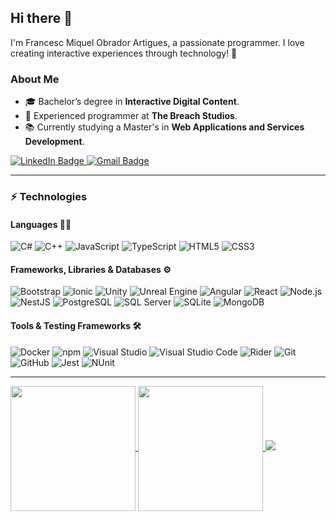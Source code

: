 <h2>Hi there 👋</h2>
<p>
  I'm Francesc Miquel Obrador Artigues, a passionate programmer.
  I love creating interactive experiences through technology! 🚀
</p>

<h3>About Me</h3>
<ul>
  <li>🎓 Bachelor’s degree in <strong>Interactive Digital Content</strong>.</li>
  <li>💼 Experienced programmer at <strong>The Breach Studios</strong>.</li>
  <li>📚 Currently studying a Master's in <strong>Web Applications and Services Development</strong>.</li>
</ul>

<p>
  <a href="https://www.linkedin.com/in/francesc-obrador/" target="_blank">
    <img src="https://img.shields.io/badge/-FrancescObrador-blue?style=flat-square&logo=Linkedin&logoColor=white" alt="LinkedIn Badge"/>
  </a>
  <a href="mailto:obrador.francesc@gmail.com" target="_blank">
    <img src="https://img.shields.io/badge/-obrador.francesc@gmail.com-c14438?style=flat-square&logo=Gmail&logoColor=white" alt="Gmail Badge"/>
  </a>
</p>

<hr/>

### ⚡ Technologies

#### Languages 🧑‍💻
<p>
  <img src="https://img.shields.io/badge/C%23-232391.svg?style=flat-square&logo=csharp&logoColor=white" alt="C#"/>
  <img src="https://img.shields.io/badge/C%2B%2B-00599C.svg?style=flat-square&logo=c%2B%2B&logoColor=white" alt="C++"/>
  <img src="https://img.shields.io/badge/JavaScript-black?style=flat-square&logo=javascript" alt="JavaScript"/>
  <img src="https://img.shields.io/badge/TypeScript-007ACC.svg?style=flat-square&logo=typescript&logoColor=white" alt="TypeScript"/>
  <img src="https://img.shields.io/badge/HTML5-E34F26.svg?style=flat-square&logo=html5&logoColor=white" alt="HTML5"/>
  <img src="https://img.shields.io/badge/CSS3-1572B6.svg?style=flat-square&logo=css3&logoColor=white" alt="CSS3"/>
</p>

#### Frameworks, Libraries & Databases ⚙️
<p>
  <img src="https://img.shields.io/badge/Bootstrap-563D7C.svg?style=flat-square&logo=bootstrap&logoColor=white" alt="Bootstrap"/>
  <img src="https://img.shields.io/badge/Ionic-3880FF.svg?style=flat-square&logo=ionic&logoColor=white" alt="Ionic"/>
  <img src="https://img.shields.io/badge/Unity-100000.svg?style=flat-square&logo=unity&logoColor=white" alt="Unity"/>
  <img src="https://img.shields.io/badge/Unreal%20Engine-0E1128.svg?style=flat-square&logo=unrealengine&logoColor=white" alt="Unreal Engine"/>
  <img src="https://img.shields.io/badge/Angular-DD0031.svg?style=flat-square&logo=angular&logoColor=white" alt="Angular"/>
  <img src="https://img.shields.io/badge/React-61DAFB.svg?style=flat-square&logo=react&logoColor=black" alt="React"/>
  <img src="https://img.shields.io/badge/Node.js-8CC84B.svg?style=flat-square&logo=node.js&logoColor=white" alt="Node.js"/>
  <img src="https://img.shields.io/badge/NestJS-E0234E.svg?style=flat-square&logo=nestjs&logoColor=white" alt="NestJS"/>
  <img src="https://img.shields.io/badge/PostgreSQL-4169E1.svg?style=flat-square&logo=postgresql&logoColor=white" alt="PostgreSQL"/>
  <img src="https://img.shields.io/badge/Microsoft%20SQL%20Server-CC2927.svg?style=flat-square&logo=microsoft%20sql%20server&logoColor=white" alt="SQL Server"/>
  <img src="https://img.shields.io/badge/SQLite-003B57.svg?style=flat-square&logo=sqlite&logoColor=white" alt="SQLite"/>
  <img src="https://img.shields.io/badge/MongoDB-black?style=flat-square&logo=mongodb" alt="MongoDB"/>
</p>

#### Tools & Testing Frameworks 🛠️
<p>
  <img src="https://img.shields.io/badge/Docker-black?style=flat-square&logo=docker" alt="Docker"/>
  <img src="https://img.shields.io/badge/npm-CB3837.svg?style=flat-square&logo=npm&logoColor=white" alt="npm"/>
  <img src="https://img.shields.io/badge/Visual%20Studio-5C2D91.svg?style=flat-square&logo=visual-studio&logoColor=white" alt="Visual Studio"/>
  <img src="https://img.shields.io/badge/Visual%20Studio%20Code-007ACC.svg?style=flat-square&logo=visual-studio-code&logoColor=white" alt="Visual Studio Code"/>
  <img src="https://img.shields.io/badge/Rider-000000.svg?style=flat-square&logo=rider&logoColor=white" alt="Rider"/>
  <img src="https://img.shields.io/badge/Git-black?style=flat-square&logo=git" alt="Git"/>
  <img src="https://img.shields.io/badge/GitHub-181717.svg?style=flat-square&logo=github" alt="GitHub"/>
  <img src="https://img.shields.io/badge/Jest-C21325.svg?style=flat-square&logo=jest&logoColor=white" alt="Jest"/>
  <img src="https://img.shields.io/badge/NUnit-00A300.svg?style=flat-square&logo=nunit&logoColor=white" alt="NUnit"/>
</p>

<hr/>

<a href="https://github.com/anuraghazra/github-readme-stats">
  <img height="200" align="center" src="https://github-readme-stats.vercel.app/api?username=francescobrador&show_icons=true&rank_icon=github&hide=issues,contribs&show=prs_merged,prs_merged_percentage" />
</a>
<a href="https://github.com/anuraghazra/convoychat">
  <img height="200" align="center" src="https://github-readme-stats.vercel.app/api/top-langs?username=francescobrador&layout=compact&langs_count=8&card_width=320" />
</a>

<img src="https://komarev.com/ghpvc/?username=francescobrador" />
